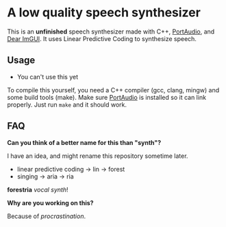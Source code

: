 # A low quality speech synthesizer

This is an **unfinished** speech synthesizer made with C\+\+, [PortAudio](https://www.portaudio.com/), and [Dear ImGUI](https://www.dearimgui.com/). It uses Linear Predictive Coding to synthesize speech.

## Usage

- You can't use this yet

To compile this yourself, you need a C++ compiler (gcc, clang, mingw) and some build tools (make). Make sure [PortAudio](https://www.portaudio.com/) is installed so it can link properly. Just run `make` and it should work.

## FAQ

**Can you think of a better name for this than "synth"?**

I have an idea, and might rename this repository sometime later.

- linear predictive coding &rarr; lin &rarr; forest
- singing &rarr; aria &rarr; ria

**forestria** *vocal synth*!

**Why are you working on this?**

Because of *procrastination*.

